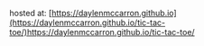 hosted at: [https://daylenmccarron.github.io](https://daylenmccarron.github.io/tic-tac-toe/)https://daylenmccarron.github.io/tic-tac-toe/

